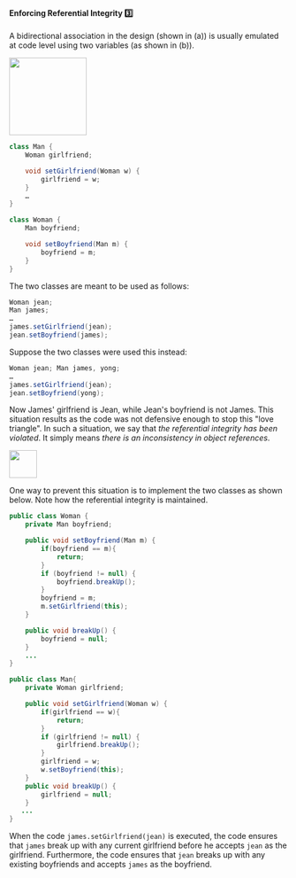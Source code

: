 <link rel="stylesheet" href="{{baseUrl}}/css/textbook.css">

<div class="website-content">

<div id="title">

#### Enforcing Referential Integrity :three:

</div>

<div id="body">

A bidirectional association in the design (shown in (a)) is usually emulated at code level using two variables (as shown in (b)).


<img src="{{baseUrl}}/errorHandling/defensiveProgramming/referentialIntegrity/images/manWoman.png" height="140" />
<p/>

```java
class Man {
    Woman girlfriend;

    void setGirlfriend(Woman w) {
        girlfriend = w;
    }
    …
}
```

```java
class Woman {
    Man boyfriend;

    void setBoyfriend(Man m) {
        boyfriend = m;
    }
}
```

The two classes are meant to be used as follows: 

```java
Woman jean;
Man james;
…
james.setGirlfriend(jean);
jean.setBoyfriend(james);
```
Suppose the two classes were used this instead: 

```java
Woman jean; Man james, yong;
…
james.setGirlfriend(jean);  
jean.setBoyfriend(yong);  
```

Now James' girlfriend is Jean, while Jean's boyfriend is not James. This situation results as the code was not defensive enough to stop this "love triangle". In such a situation, we say that _the referential integrity has been violated_. It simply means _there is an inconsistency in object references_.

<img src="{{baseUrl}}/errorHandling/defensiveProgramming/referentialIntegrity/images/woman.png" height="50" />
<p/>

One way to prevent this situation is to implement the two classes as shown below. Note how the referential integrity is maintained.

```java
public class Woman {
    private Man boyfriend;

    public void setBoyfriend(Man m) {
        if(boyfriend == m){
            return;
        }
        if (boyfriend != null) {
            boyfriend.breakUp();
        }
        boyfriend = m;
        m.setGirlfriend(this);
    }

    public void breakUp() {
        boyfriend = null;
    }   
    ...
}
```

```java
public class Man{
    private Woman girlfriend;

    public void setGirlfriend(Woman w) {
        if(girlfriend == w){
            return;
        }
        if (girlfriend != null) {
            girlfriend.breakUp();
        }
        girlfriend = w;
        w.setBoyfriend(this);
    }
    public void breakUp() {
        girlfriend = null;
    }  
   ...
}
```

When the code `james.setGirlfriend(jean)` is executed, the code ensures that `james` break up with any current girlfriend before he accepts `jean` as the girlfriend. Furthermore, the code ensures that `jean` breaks up with any existing boyfriends and accepts `james` as the boyfriend.

</div>

<div id="extras">

<include src="exercises.md" />

</div>

</div>
